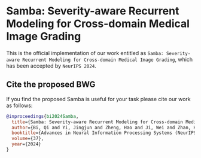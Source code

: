 # Samba: Severity-aware Recurrent Modeling for Cross-domain Medical Image Grading

This is the official implementation of our work entitled as ```Samba: Severity-aware Recurrent Modeling for Cross-domain Medical Image Grading```, which has been accepted by ```NeurIPS 2024```.

## Cite the proposed BWG

If you find the proposed Samba is useful for your task please cite our work as follows:

```BibTeX
@inproceedings{bi2024Samba,
  title={Samba: Severity-aware Recurrent Modeling for Cross-domain Medical Image Grading},
  author={Bi, Qi and Yi, Jingjun and Zheng, Hao and Ji, Wei and Zhan, Haolan and Huang, Yawen and Li, Yuexiang and Zheng, Yefeng},
  booktitle={Advances in Neural Information Processing Systems (NeurIPS)},
  volume={37},
  year={2024}
}
```

